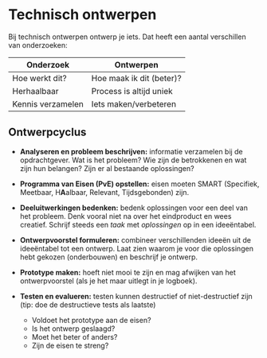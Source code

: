 # Technisch ontwerpen

Bij technisch ontwerpen ontwerp je iets. Dat heeft een aantal verschillen van onderzoeken:

| Onderzoek         | Ontwerpen                |
| ----------------- | ------------------------ |
| Hoe werkt dit?    | Hoe maak ik dit (beter)? |
| Herhaalbaar       | Process is altijd uniek  |
| Kennis verzamelen | Iets maken/verbeteren    |

## Ontwerpcyclus

- **Analyseren en probleem beschrijven:** informatie verzamelen bij de opdrachtgever. Wat is het probleem? Wie zijn de betrokkenen en wat zijn hun belangen? Zijn er al bestaande oplossingen?

- **Programma van Eisen (PvE) opstellen:** eisen moeten SMART (Specifiek, Meetbaar, H**A**albaar, Relevant, Tijdsgebonden) zijn.

- **Deeluitwerkingen bedenken:** bedenk oplossingen voor een deel van het probleem. Denk vooral niet na over het eindproduct en wees creatief. Schrijf steeds een _taak_ met _oplossingen_ op in een ideeëntabel.

- **Ontwerpvoorstel formuleren:** combineer verschillenden ideeën uit de ideeëntabel tot een ontwerp. Laat zien waarom je voor die oplossingen hebt gekozen (onderbouwen) en beschrijf je ontwerp.

- **Prototype maken:** hoeft niet mooi te zijn en mag afwijken van het ontwerpvoorstel (als je het maar uitlegt in je logboek).

- **Testen en evalueren:** testen kunnen destructief of niet-destructief zijn (tip: doe de destructieve tests als laatste)
  - Voldoet het prototype aan de eisen?
  - Is het ontwerp geslaagd?
  - Moet het beter of anders?
  - Zijn de eisen te streng?
